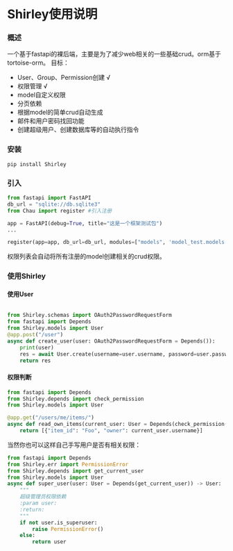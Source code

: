 # Shirley使用说明
### 概述
一个基于fastapi的裸后端，主要是为了减少web相关的一些基础crud。orm基于tortoise-orm。
目标：
- User、Group、Permission创建 √
- 权限管理 √
- model自定义权限 
- 分页依赖
- 根据model的简单crud自动生成
- 邮件和用户密码找回功能
- 创建超级用户、创建数据库等的自动执行指令


### 安装
```shell script
pip install Shirley
```
### 引入
```python
from fastapi import FastAPI
db_url = "sqlite://db.sqlite3"
from Chau import register #引入注册

app = FastAPI(debug=True, title="这是一个框架测试包")
...

register(app=app, db_url=db_url, modules=["models", 'model_test.models'])
```
权限列表会自动将所有注册的model创建相关的crud权限。

### 使用Shirley

#### 使用User
```python

from Shirley.schemas import OAuth2PasswordRequestForm
from fastapi import Depends
from Shirley.models import User
@app.post("/user")
async def create_user(user: OAuth2PasswordRequestForm = Depends()):
    print(user)
    res = await User.create(username=user.username, password=user.password, )
    return res
```
#### 权限判断
```python
from fastapi import Depends
from Shirley.depends import check_permission
from Shirley.models import User

@app.get("/users/me/items/")
async def read_own_items(current_user: User = Depends(check_permission("can read Item"))):
    return [{"item_id": "Foo", "owner": current_user.username}]
```
当然你也可以这样自己手写用户是否有相关权限：
```python
from fastapi import Depends
from Shirley.err import PermissionError
from Shirley.depends import get_current_user
from Shirley.models import User
async def super_user(user: User = Depends(get_current_user)) -> User:
    """
    超级管理员权限依赖
    :param user:
    :return:
    """
    if not user.is_superuser:
        raise PermissionError()
    else:
        return user
```
